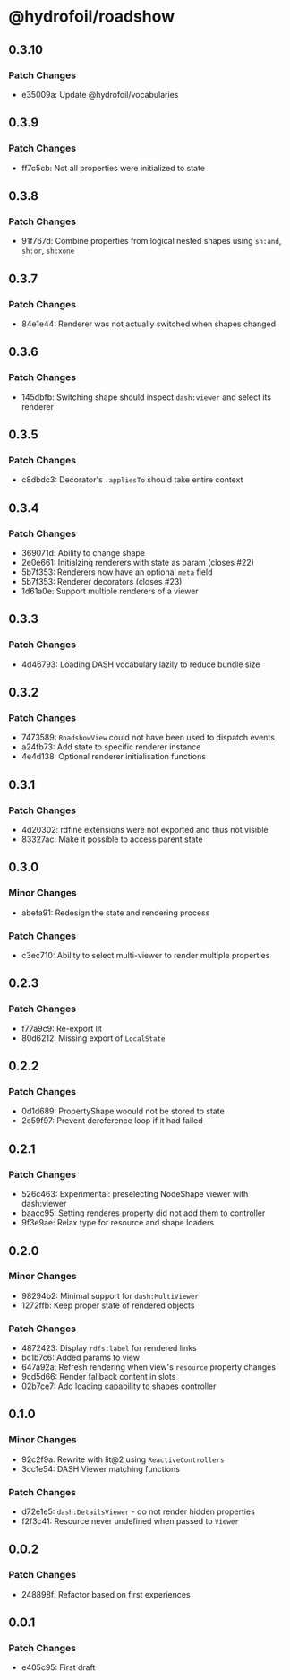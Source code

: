 # @hydrofoil/roadshow

## 0.3.10

### Patch Changes

- e35009a: Update @hydrofoil/vocabularies

## 0.3.9

### Patch Changes

- ff7c5cb: Not all properties were initialized to state

## 0.3.8

### Patch Changes

- 91f767d: Combine properties from logical nested shapes using `sh:and`, `sh:or`, `sh:xone`

## 0.3.7

### Patch Changes

- 84e1e44: Renderer was not actually switched when shapes changed

## 0.3.6

### Patch Changes

- 145dbfb: Switching shape should inspect `dash:viewer` and select its renderer

## 0.3.5

### Patch Changes

- c8dbdc3: Decorator's `.appliesTo` should take entire context

## 0.3.4

### Patch Changes

- 369071d: Ability to change shape
- 2e0e661: Initialzing renderers with state as param (closes #22)
- 5b7f353: Renderers now have an optional `meta` field
- 5b7f353: Renderer decorators (closes #23)
- 1d61a0e: Support multiple renderers of a viewer

## 0.3.3

### Patch Changes

- 4d46793: Loading DASH vocabulary lazily to reduce bundle size

## 0.3.2

### Patch Changes

- 7473589: `RoadshowView` could not have been used to dispatch events
- a24fb73: Add state to specific renderer instance
- 4e4d138: Optional renderer initialisation functions

## 0.3.1

### Patch Changes

- 4d20302: rdfine extensions were not exported and thus not visible
- 83327ac: Make it possible to access parent state

## 0.3.0

### Minor Changes

- abefa91: Redesign the state and rendering process

### Patch Changes

- c3ec710: Ability to select multi-viewer to render multiple properties

## 0.2.3

### Patch Changes

- f77a9c9: Re-export lit
- 80d6212: Missing export of `LocalState`

## 0.2.2

### Patch Changes

- 0d1d689: PropertyShape woould not be stored to state
- 2c59f97: Prevent dereference loop if it had failed

## 0.2.1

### Patch Changes

- 526c463: Experimental: preselecting NodeShape viewer with dash:viewer
- baacc95: Setting renderes property did not add them to controller
- 9f3e9ae: Relax type for resource and shape loaders

## 0.2.0

### Minor Changes

- 98294b2: Minimal support for `dash:MultiViewer`
- 1272ffb: Keep proper state of rendered objects

### Patch Changes

- 4872423: Display `rdfs:label` for rendered links
- bc1b7c6: Added params to view
- 647a92a: Refresh rendering when view's `resource` property changes
- 9cd5d66: Render fallback content in slots
- 02b7ce7: Add loading capability to shapes controller

## 0.1.0

### Minor Changes

- 92c2f9a: Rewrite with lit@2 using `ReactiveControllers`
- 3cc1e54: DASH Viewer matching functions

### Patch Changes

- d72e1e5: `dash:DetailsViewer` - do not render hidden properties
- f2f3c41: Resource never undefined when passed to `Viewer`

## 0.0.2

### Patch Changes

- 248898f: Refactor based on first experiences

## 0.0.1

### Patch Changes

- e405c95: First draft
